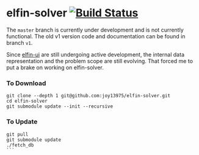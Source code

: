 # elfin-solver [![Build Status](https://travis-ci.com/joy13975/elfin-solver.svg?branch=master)](https://travis-ci.com/joy13975/elfin-solver)

The `master` branch is currently under development and is not currently functional. The old v1 version code and documentation can be found in branch `v1`.

Since [elfin-ui](https://github.com/joy13975/elfin-ui) are still undergoing active development, the internal data representation and the problem scope are still evolving. That forced me to put a brake on 
working on elfin-solver.

### To Download
```
git clone --depth 1 git@github.com:joy13975/elfin-solver.git
cd elfin-solver
git submodule update --init --recursive
```

### To Update
```
git pull
git submodule update
./fetch_db
```​